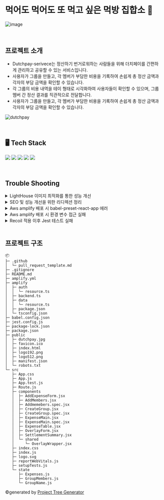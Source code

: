 # 먹어도 먹어도 또 먹고 싶은 먹방 집합소 🍚
![image](https://github.com/user-attachments/assets/e4154e00-483b-4c43-b5c5-5503e6868573)



<br/>

## 프로젝트 소개


* Dutchpay-serivece는 정산하기 번거로워하는 사람들을 위해 더치페이를 간편하게 관리하고 공유할 수 있는 서비스입니다.
* 사용자가 그룹을 만들고, 각 멤버가 부담한 비용을 기록하여 손쉽게 총 정산 금액과 각자의 부담 금액을 확인할 수 있습니다.
* 각 그룹의 비용 내역을 테이 형태로 시각화하여 사용자들이 확인할 수 있으며, 그룹 멤버 간 정산 결과를 직관적으로 전달합니다.
* 사용자가 그룹을 만들고, 각 멤버가 부담한 비용을 기록하여 손쉽게 총 정산 금액과 각자의 부담 금액을 확인할 수 있습니다.

![dutchpay](https://github.com/user-attachments/assets/85c0f9a3-ab1a-4af0-b4de-6563821e9b45)

<br/>

## 🖥️ Tech Stack

<img src="https://img.shields.io/badge/React-61DAFB?style=flat-square&logo=React&logoColor=white"/> <!-- React -->
<img src="https://img.shields.io/badge/AWS Amplify-FF9900?style=flat-square&logo=aws-amplify&logoColor=white"/> <!-- AWS Amplify -->
<img src="https://img.shields.io/badge/Jest-C21325?style=flat-square&logo=Jest&logoColor=white"/> <!-- Jest -->
<img src="https://img.shields.io/badge/Recoil-3578E5?style=flat-square&logo=Recoil&logoColor=white"/> <!-- Recoil -->
<img src="https://img.shields.io/badge/Styled Components-DB7093?style=flat-square&logo=styled-components&logoColor=white"/> <!-- Styled Components -->

<br/>

## Trouble Shooting

<details>

![image](https://github.com/user-attachments/assets/075f4ee3-f044-4e0d-8bcf-42ebab41205b)

  <summary> LightHouse 이미지 최적화를 통한 성능 개선 </summary>

  - 기존 JPEG 이미지(186KB)를 차세대 형식인 WebP 형식(68.5KB)로 변환 -> 데이터 절감량: 117.5KB(약 63% 감소).
  - 페이지 로딩 속도 최적화 및 Lighthouse 성능 점수 향상
    
</details>

<details>

  ![image](https://github.com/user-attachments/assets/efd1ad94-f83a-4e71-923b-69b2e0b1ce81)

  <summary> SEO 및 성능 개선을 위한 리디렉션 정리 </summary>

  - AWS Amplify에서 슬래시(/)가 없는 경로를 디렉토리로 간주하고 자동으로 슬래시를 추가하므로 명확한 리디렉션 규칙 생성 필요
  - AWS 다시쓰기 및 리디렉션 탭에서 루트 경로(/) 및 다른 경로(/expenses)에서도 동일한 문제가 발생하지 않도록 추가 설정
  
</details>

<details>
  <summary> Aws amplify 배포 시 babel-preset-react-app 에러 </summary>

  - 에러 로그 확인 후 필요한 종속성(@babel/plugin-proposal-private-property-in-object)을 devDepedencies에 직접 추가하여 경고와 빌드 실패 해결
  - package.json 업데이트 후 npm install 실행
  
</details>


<details>
  <summary> Aws amplify 배포 시 환경 변수 접근 실패 </summary>

  - WS Systems Manager → Parameter Store에 접속하여 필요한 액세스 키와 비밀 액세스 키를 각각 추가하고 Amplify 환경 변수 설정에서 이를 참조하도록 설정
  
</details>

<details>
  <summary> Recoil 적용 이후 Jest 테스트 실패 </summary>

  - Jest 테스트 환경에 RecoilRoot를 추가하고, Recoil 상태의 초기값을 테스트마다 독립적으로 설정하도록 수정하고 이를 통해 Recoil 상태가 다른 테스트에 영향을 미치지 않도록 보장
  
</details>

<br/>

## 프로젝트 구조
```
📦 
├─ .github
│  └─ pull_request_template.md
├─ .gitignore
├─ README.md
├─ amplify.yml
├─ amplify
│  ├─ auth
│  │  └─ resource.ts
│  ├─ backend.ts
│  ├─ data
│  │  └─ resource.ts
│  ├─ package.json
│  └─ tsconfig.json
├─ babel.config.json
├─ jest.config.js
├─ package-lock.json
├─ package.json
├─ public
│  ├─ dutchpay.jpg
│  ├─ favicon.ico
│  ├─ index.html
│  ├─ logo192.png
│  ├─ logo512.png
│  ├─ manifest.json
│  └─ robots.txt
└─ src
   ├─ App.css
   ├─ App.js
   ├─ App.test.js
   ├─ Route.js
   ├─ components
   │  ├─ AddExpenseForm.jsx
   │  ├─ AddMembers.jsx
   │  ├─ Addmemebers.spec.jsx
   │  ├─ CreateGroup.jsx
   │  ├─ CreateGroup.spec.jsx
   │  ├─ ExpenseMain.jsx
   │  ├─ ExpenseMain.spec.jsx
   │  ├─ ExpenseTable.jsx
   │  ├─ OverlayForm.jsx
   │  ├─ SettlementSummary.jsx
   │  └─ shared
   │     └─ OverlayWrapper.jsx
   ├─ index.css
   ├─ index.js
   ├─ logo.svg
   ├─ reportWebVitals.js
   ├─ setupTests.js
   └─ state
      ├─ Expenses.js
      ├─ GroupMembers.js
      └─ GroupName.js
```
©generated by [Project Tree Generator](https://woochanleee.github.io/project-tree-generator)
